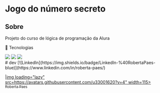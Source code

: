 <h1>Jogo do número secreto </h1>

<h2>Sobre</h2>
<a>Projeto do curso de lógica de programação da Alura</a>

🚀 Tecnologias
<div>
  <img src="https://imag.shields.io/badge/HTML-239120?style-for-the-badge&logo-html5&logoColor=white">
  <img src="https://imag.shields.io/badge/CSS-239120?style-for-the-badge&logo-css3&logoColor=white">
  <img src="https://imag.shields.io/badge/JavaScript-F7DF1E?style-for-the-badge&logo-javascript&logoColor=black">
    
</div>
# dev
[![LinkedIn](https://img.shields.io/badge/LinkedIn-%40RobertaPaes-blue)](https://www.linkedin.com/in/roberta-paes/)

|[img loading="lazy" src=https://avatars.githubusercontent.com/u33001620?v=4" width=115><br><sub>Roberta Paes</sub>](https://github.com/devropaes/)
  
</div>
